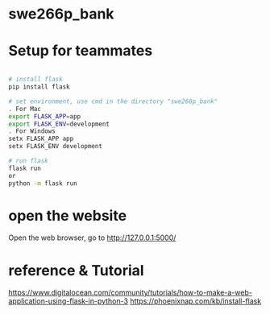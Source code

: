 # swe266p_bank

# Setup for teammates

```sh

# install flask
pip install flask

# set environment, use cmd in the directory "swe266p_bank"
. For Mac
export FLASK_APP=app
export FLASK_ENV=development
. For Windows
setx FLASK_APP app
setx FLASK_ENV development

# run flask
flask run
or 
python -m flask run
```

# open the website
Open the web browser, go to http://127.0.0.1:5000/


# reference & Tutorial
https://www.digitalocean.com/community/tutorials/how-to-make-a-web-application-using-flask-in-python-3
https://phoenixnap.com/kb/install-flask

